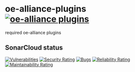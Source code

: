 oe-alliance-plugins  [![oe-alliance plugins](https://github.com/oe-alliance/oe-alliance-plugins/actions/workflows/oe-alliance-plugins.yml/badge.svg)](https://github.com/oe-alliance/oe-alliance-plugins/actions/workflows/oe-alliance-plugins.yml)
===================

required oe-alliance plugins 


## SonarCloud status
[![Vulnerabilities](https://sonarcloud.io/api/project_badges/measure?project=oe-alliance_oe-alliance-plugins&metric=vulnerabilities)](https://sonarcloud.io/summary/new_code?id=oe-alliance_oe-alliance-plugins)
[![Security Rating](https://sonarcloud.io/api/project_badges/measure?project=oe-alliance_oe-alliance-plugins&metric=security_rating)](https://sonarcloud.io/summary/new_code?id=oe-alliance_oe-alliance-plugins)
[![Bugs](https://sonarcloud.io/api/project_badges/measure?project=oe-alliance_oe-alliance-plugins&metric=bugs)](https://sonarcloud.io/summary/new_code?id=oe-alliance_oe-alliance-plugins)
[![Reliability Rating](https://sonarcloud.io/api/project_badges/measure?project=oe-alliance_oe-alliance-plugins&metric=reliability_rating)](https://sonarcloud.io/summary/new_code?id=oe-alliance_oe-alliance-plugins)
[![Maintainability Rating](https://sonarcloud.io/api/project_badges/measure?project=oe-alliance_oe-alliance-plugins&metric=sqale_rating)](https://sonarcloud.io/summary/new_code?id=oe-alliance_oe-alliance-plugins)
